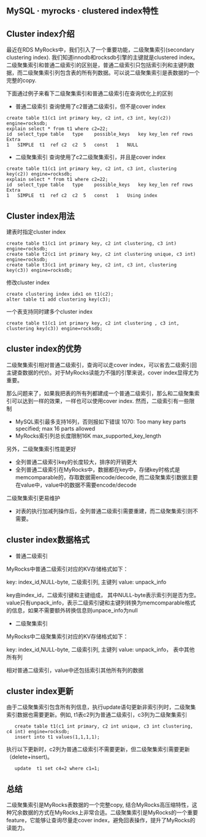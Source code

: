 ## MySQL · myrocks · clustered index特性


    
## Cluster index介绍


最近在RDS MyRocks中，我们引入了一个重要功能，二级聚集索引(secondary clustering index). 我们知道innodb和rocksdb引擎的主键就是clustered index。二级聚集索引和普通二级索引的区别是，普通二级索引只包括索引列和主键列数据，而二级聚集索引列包含表的所有列数据。可以说二级聚集索引是表数据的一个完整的copy.  


下面通过例子来看下二级聚集索引和普通二级索引在查询优化上的区别  


* 普通二级索引
查询使用了c2普通二级索引，但不是cover index
    

```LANG
create table t1(c1 int primary key, c2 int, c3 int, key(c2)) engine=rocksdb;
explain select * from t1 where c2=22;
id	select_type	table	type	possible_keys	key	key_len	ref	rows	Extra
1	SIMPLE	t1	ref	c2	c2	5	const	1	NULL

```

  
* 二级聚集索引
查询使用了c2二级聚集索引，并且是cover index
    

```LANG
create table t1(c1 int primary key, c2 int, c3 int, clustering key(c2)) engine=rocksdb;
explain select * from t1 where c2=22;
id	select_type	table	type	possible_keys	key	key_len	ref	rows	Extra
1	SIMPLE	t1	ref	c2	c2	5	const	1	Using index

```


## Cluster index用法


建表时指定cluster index  

```LANG
create table t1(c1 int primary key, c2 int clustering, c3 int) engine=rocksdb;
create table t2(c1 int primary key, c2 int clustering unique, c3 int) engine=rocksdb;
create table t3(c1 int primary key, c2 int, c3 int, clustering key(c3)) engine=rocksdb;

```


修改cluster index  

```LANG
create clustering index idx1 on t1(c2);
alter table t1 add clustering key(c3);

```


一个表支持同时建多个cluster index  

```LANG
create table t1(c1 int primary key, c2 int clustering , c3 int, clustering key(c3)) engine=rocksdb;

```

## cluster index的优势


二级聚集索引相对普通二级索引，查询可以走cover index，可以省去二级索引回主键查数据的代价。对于MyRocks读能力不强的引擎来说，cover index显得尤为重要。  


那么问题来了，如果我把表的所有列都建成一个普通二级索引，那么和二级聚集索引可以达到一样的效果，一样也可以使用cover index. 然而，二级索引有一些限制  


* MySQL索引最多支持16列，否则报如下错误
1070: Too many key parts specified; max 16 parts allowed
* MyRocks索引列总长度限制16K
max_supported_key_length



另外，二级聚集索引性能更好  


* 全列普通二级索引key的长度较大，排序的开销更大
* 全列普通二级索引在MyRocks中，数据都在key中，存储key时格式是memcomparable的，存取数据需encode/decode, 而二级聚集索引数据主要在value中，value中的数据不需要encode/decode



二级聚集索引更易维护  


* 对表的执行加减列操作后，全列普通二级索引需要重建，而二级聚集索引则不需要。


## cluster index数据格式


* 普通二级索引



MyRocks中普通二级索引对应的KV存储格式如下：  


key: index_id,NULL-byte, 二级索引列, 主键列
value: unpack_info  


key由index_id，二级索引键和主键组成， 其中NULL-byte表示索引列是否为空。
value只有unpack_info，表示二级索引键和主键列转换为memcomparable格式的信息，如果不需要额外转换信息则unpace_info为null  


* 二级聚集索引



MyRocks中二级聚集索引对应的KV存储格式如下：  


key: index_id,NULL-byte, 二级索引列, 主键列
value: unpack_info， 表中其他所有列  


相对普通二级索引，value中还包括索引其他所有列的数据  

## cluster index更新


由于二级聚集索引包含所有列信息，执行update语句更新非索引列时，二级聚集索引数据也需要更新。例如, t1表c2列为普通二级索引，c3列为二级聚集索引  

```LANG
   create table t1(c1 int primary, c2 int unique, c3 int clustering, c4 int) engine=rocksdb;
   insert into t1 values(1,1,1,1);

```

执行以下更新时，c2列为普通二级索引不需要更新，但二级聚集索引需要更新（delete+insert)。  

```LANG
   update  t1 set c4=2 where c1=1;

```

## 总结


二级聚集索引是MyRocks表数据的一个完整copy, 结合MyRocks高压缩特性，这种冗余数据的方式在MyRocks上非常合适。二级聚集索引是MyRocks的一个重要feature，它能够让查询尽量走cover index，避免回表操作，提升了MyRocks的读能力。  

